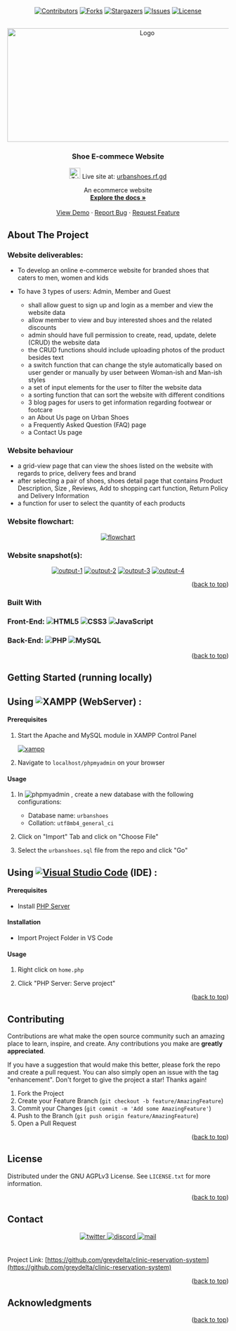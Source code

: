 <div id="top"></div>

<!-- PROJECT SHIELDS -->
<div align="center">

[![Contributors][contributors-shield]][contributors-url] [![Forks][forks-shield]][forks-url] [![Stargazers][stars-shield]][stars-url] [![Issues][issues-shield]][issues-url] [![License][license-shield]][license-url]

</div>

<!-- PROJECT LOGO -->
<br />
<div align="center">
  <a href="https://github.com/greydelta/shoe-ecommerce-website">
    <img src="./images/Logo.jpg" alt="Logo" width="621px" height="258px">
  </a>

<h3 align="center">Shoe E-commece Website</h3>

  <p align="center"><img src="https://raw.githubusercontent.com/Tarikul-Islam-Anik/Animated-Fluent-Emojis/master/Emojis/Symbols/Triangular%20Flag.png" alt="Triangular Flag" width="25" height="25" /> Live site at: <a href="http://urbanshoes.rf.gd">urbanshoes.rf.gd</a></p>

  <p align="center">An ecommerce website<br />
    <a href="https://github.com/greydelta/shoe-ecommerce-website"><strong>Explore the docs »</strong></a>
    <br />
    <br />
    <a href="https://github.com/greydelta/shoe-ecommerce-website">View Demo</a>
    ·
    <a href="https://github.com/greydelta/shoe-ecommerce-website/issues">Report Bug</a>
    ·
    <a href="https://github.com/greydelta/shoe-ecommerce-website/issues">Request Feature</a>
  </p>
</div>

<!-- ABOUT THE PROJECT -->

## About The Project

### Website deliverables:

- To develop an online e-commerce website for branded shoes that caters to men, women and kids

- To have 3 types of users: Admin, Member and Guest

  - shall allow guest to sign up and login as a member and view the website data
  - allow member to view and buy interested shoes and the related discounts
  - admin should have full permission to create, read, update, delete (CRUD) the website data
  - the CRUD functions should include uploading photos of the product besides text
  - a switch function that can change the style automatically based on user gender or manually by user between Woman-ish and Man-ish styles
  - a set of input elements for the user to filter the website data
  - a sorting function that can sort the website with different conditions
  - 3 blog pages for users to get information regarding footwear or footcare
  - an About Us page on Urban Shoes
  - a Frequently Asked Question (FAQ) page
  - a Contact Us page

### Website behaviour

- a grid-view page that can view the shoes listed on the website with regards to price, delivery fees and brand
- after selecting a pair of shoes, shoes detail page that contains Product Description, Size , Reviews, Add to shopping cart function, Return Policy and Delivery Information
- a function for user to select the quantity of each products

### Website flowchart:

<div align="center">

[![flowchart][media-flowchart]](#)

</div>

### Website snapshot(s):

<div align="center">

[![output-1][media-output1]](#) [![output-2][media-output2]](#) [![output-3][media-output3]](#) [![output-4][media-output4]](#)

</div>

<p align="right">(<a href="#top">back to top</a>)</p>

### Built With

### Front-End: ![HTML5](https://img.shields.io/badge/html5-%23E34F26.svg?style=for-the-badge&logo=html5&logoColor=white) ![CSS3](https://img.shields.io/badge/css3-%231572B6.svg?style=for-the-badge&logo=css3&logoColor=white) ![JavaScript](https://img.shields.io/badge/javascript-%23323330.svg?style=for-the-badge&logo=javascript&logoColor=%23F7DF1E)

### Back-End: ![PHP](https://img.shields.io/badge/php-%23777BB4.svg?style=for-the-badge&logo=php&logoColor=white) ![MySQL](https://img.shields.io/badge/mysql-%2300f.svg?style=for-the-badge&logo=mysql&logoColor=white)

<p align="right">(<a href="#top">back to top</a>)</p>

<!-- GETTING STARTED -->

## Getting Started (running locally)

## Using ![XAMPP](https://img.shields.io/badge/XAMPP-FB7A24?style=for-the-badge&logo=xampp&logoColor=white) (WebServer) :

#### Prerequisites

1. Start the Apache and MySQL module in XAMPP Control Panel

   [![xampp][media-xampp]](#)

1. Navigate to `localhost/phpmyadmin` on your browser

#### Usage

1. In ![phpmyadmin](https://img.shields.io/badge/phpmyadmin-6C78AF?style=for-the-badge&logo=phpmyadmin&logoColor=white) , create a new database with the following configurations:

   - Database name: `urbanshoes`
   - Collation: `utf8mb4_general_ci`

1. Click on "Import" Tab and click on "Choose File"

1. Select the `urbanshoes.sql` file from the repo and click "Go"

## Using [![Visual Studio Code](https://img.shields.io/badge/Visual%20Studio%20Code-0078d7.svg?style=for-the-badge&logo=visual-studio-code&logoColor=white)](https://www.eclipse.org/ide/) (IDE) :

#### Prerequisites

- Install [PHP Server](https://marketplace.visualstudio.com/items?itemName=ritwickdey.LiveServer)

#### Installation

- Import Project Folder in VS Code

#### Usage

1. Right click on `home.php`

1. Click "PHP Server: Serve project"

<p align="right">(<a href="#top">back to top</a>)</p>

<!-- CONTRIBUTING -->

## Contributing

Contributions are what make the open source community such an amazing place to learn, inspire, and create. Any contributions you make are **greatly appreciated**.

If you have a suggestion that would make this better, please fork the repo and create a pull request. You can also simply open an issue with the tag "enhancement". Don't forget to give the project a star! Thanks again!

1. Fork the Project
2. Create your Feature Branch (`git checkout -b feature/AmazingFeature`)
3. Commit your Changes (`git commit -m 'Add some AmazingFeature'`)
4. Push to the Branch (`git push origin feature/AmazingFeature`)
5. Open a Pull Request

<p align="right">(<a href="#top">back to top</a>)</p>

<!-- LICENSE -->

## License

Distributed under the GNU AGPLv3 License. See `LICENSE.txt` for more information.

<p align="right">(<a href="#top">back to top</a>)</p>

<!-- CONTACT -->

## Contact

<div align="center">
  <a href="https://twitter.com/greydelta1" target="_blank">
  <img src="https://img.shields.io/badge/twitter:  @greydelta1-%231DA1F2.svg?style=for-the-badge&logo=twitter&logoColor=white" alt=twitter style="margin-bottom: 5px;"/>
  </a> <a href="https://discord.com/users/379539771837513729" target="_blank">
  <img src="https://img.shields.io/badge/discord:  @double.decompose-%235865F2.svg?style=for-the-badge&logo=discord&logoColor=white" alt=discord style="margin-bottom: 5px;"/>
  </a> <a href="mailto:dev.aw.qwe@gmail.com" target="_blank">
  <img src="https://img.shields.io/badge/gmail:  dev.aw.qwe@gmail.com-D14836?style=for-the-badge&logo=gmail&logoColor=white" alt=mail style="margin-bottom: 5px;" />
  </a>
</div>

<br />

Project Link: [https://github.com/greydelta/clinic-reservation-system](https://github.com/greydelta/clinic-reservation-system)

<p align="right">(<a href="#top">back to top</a>)</p>

<!-- ACKNOWLEDGMENTS -->

## Acknowledgments

<p align="right">(<a href="#top">back to top</a>)</p>

<!-- MARKDOWN LINKS & IMAGES -->

[contributors-shield]: https://img.shields.io/github/contributors/greydelta/shoe-ecommerce-website.svg?style=for-the-badge
[contributors-url]: https://github.com/greydelta/shoe-ecommerce-website/graphs/contributors
[forks-shield]: https://img.shields.io/github/forks/greydelta/shoe-ecommerce-website.svg?style=for-the-badge
[forks-url]: https://github.com/greydelta/shoe-ecommerce-website/network/members
[stars-shield]: https://img.shields.io/github/stars/greydelta/shoe-ecommerce-website.svg?style=for-the-badge
[stars-url]: https://github.com/greydelta/shoe-ecommerce-website/stargazers
[issues-shield]: https://img.shields.io/github/issues/greydelta/shoe-ecommerce-website.svg?style=for-the-badge
[issues-url]: https://github.com/greydelta/shoe-ecommerce-website/issues
[license-shield]: https://img.shields.io/github/license/greydelta/shoe-ecommerce-website.svg?style=for-the-badge
[license-url]: https://github.com/greydelta/shoe-ecommerce-website/blob/master/LICENSE.txt
[media-logo]: /images/Logo.jpg
[media-flowchart]: /readMeImages/flowchart.png
[media-output1]: /readMeImages/snapshot_1.png
[media-output2]: /readMeImages/snapshot_2.png
[media-output3]: /readMeImages/snapshot_3.png
[media-output4]: /readMeImages/snapshot_4.png
[media-xampp]: /readMeImages/xamp_control_panel.png
